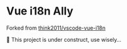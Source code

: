 # Vue i18n Ally

Forked from [think2011/vscode-vue-i18n](https://github.com/think2011/vscode-vue-i18n)

🚧 This project is under construct, use wisely...